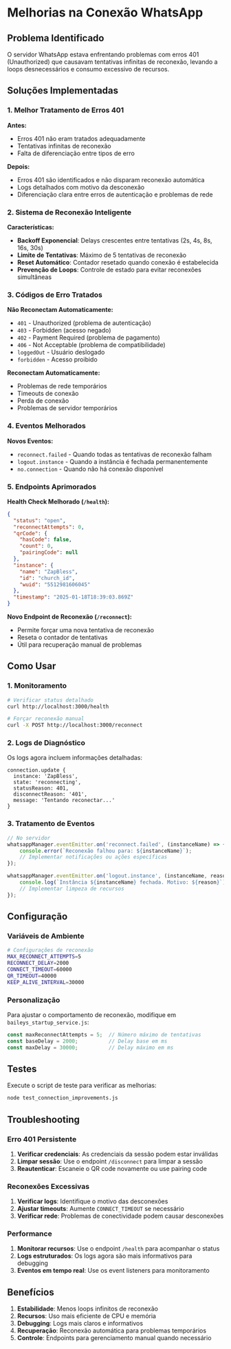 # Melhorias na Conexão WhatsApp

## Problema Identificado

O servidor WhatsApp estava enfrentando problemas com erros 401 (Unauthorized) que causavam tentativas infinitas de reconexão, levando a loops desnecessários e consumo excessivo de recursos.

## Soluções Implementadas

### 1. Melhor Tratamento de Erros 401

**Antes:**
- Erros 401 não eram tratados adequadamente
- Tentativas infinitas de reconexão
- Falta de diferenciação entre tipos de erro

**Depois:**
- Erros 401 são identificados e não disparam reconexão automática
- Logs detalhados com motivo da desconexão
- Diferenciação clara entre erros de autenticação e problemas de rede

### 2. Sistema de Reconexão Inteligente

**Características:**
- **Backoff Exponencial**: Delays crescentes entre tentativas (2s, 4s, 8s, 16s, 30s)
- **Limite de Tentativas**: Máximo de 5 tentativas de reconexão
- **Reset Automático**: Contador resetado quando conexão é estabelecida
- **Prevenção de Loops**: Controle de estado para evitar reconexões simultâneas

### 3. Códigos de Erro Tratados

**Não Reconectam Automaticamente:**
- `401` - Unauthorized (problema de autenticação)
- `403` - Forbidden (acesso negado)
- `402` - Payment Required (problema de pagamento)
- `406` - Not Acceptable (problema de compatibilidade)
- `loggedOut` - Usuário deslogado
- `forbidden` - Acesso proibido

**Reconectam Automaticamente:**
- Problemas de rede temporários
- Timeouts de conexão
- Perda de conexão
- Problemas de servidor temporários

### 4. Eventos Melhorados

**Novos Eventos:**
- `reconnect.failed` - Quando todas as tentativas de reconexão falham
- `logout.instance` - Quando a instância é fechada permanentemente
- `no.connection` - Quando não há conexão disponível

### 5. Endpoints Aprimorados

**Health Check Melhorado (`/health`):**
```json
{
  "status": "open",
  "reconnectAttempts": 0,
  "qrCode": {
    "hasCode": false,
    "count": 0,
    "pairingCode": null
  },
  "instance": {
    "name": "ZapBless",
    "id": "church_id",
    "wuid": "5512981606045"
  },
  "timestamp": "2025-01-18T18:39:03.869Z"
}
```

**Novo Endpoint de Reconexão (`/reconnect`):**
- Permite forçar uma nova tentativa de reconexão
- Reseta o contador de tentativas
- Útil para recuperação manual de problemas

## Como Usar

### 1. Monitoramento

```bash
# Verificar status detalhado
curl http://localhost:3000/health

# Forçar reconexão manual
curl -X POST http://localhost:3000/reconnect
```

### 2. Logs de Diagnóstico

Os logs agora incluem informações detalhadas:

```
connection.update { 
  instance: 'ZapBless', 
  state: 'reconnecting', 
  statusReason: 401, 
  disconnectReason: '401', 
  message: 'Tentando reconectar...' 
}
```

### 3. Tratamento de Eventos

```javascript
// No servidor
whatsappManager.eventEmitter.on('reconnect.failed', (instanceName) => {
    console.error(`Reconexão falhou para: ${instanceName}`);
    // Implementar notificações ou ações específicas
});

whatsappManager.eventEmitter.on('logout.instance', (instanceName, reason) => {
    console.log(`Instância ${instanceName} fechada. Motivo: ${reason}`);
    // Implementar limpeza de recursos
});
```

## Configuração

### Variáveis de Ambiente

```bash
# Configurações de reconexão
MAX_RECONNECT_ATTEMPTS=5
RECONNECT_DELAY=2000
CONNECT_TIMEOUT=60000
QR_TIMEOUT=40000
KEEP_ALIVE_INTERVAL=30000
```

### Personalização

Para ajustar o comportamento de reconexão, modifique em `baileys_startup_service.js`:

```javascript
const maxReconnectAttempts = 5;  // Número máximo de tentativas
const baseDelay = 2000;          // Delay base em ms
const maxDelay = 30000;          // Delay máximo em ms
```

## Testes

Execute o script de teste para verificar as melhorias:

```bash
node test_connection_improvements.js
```

## Troubleshooting

### Erro 401 Persistente

1. **Verificar credenciais**: As credenciais da sessão podem estar inválidas
2. **Limpar sessão**: Use o endpoint `/disconnect` para limpar a sessão
3. **Reautenticar**: Escaneie o QR code novamente ou use pairing code

### Reconexões Excessivas

1. **Verificar logs**: Identifique o motivo das desconexões
2. **Ajustar timeouts**: Aumente `CONNECT_TIMEOUT` se necessário
3. **Verificar rede**: Problemas de conectividade podem causar desconexões

### Performance

1. **Monitorar recursos**: Use o endpoint `/health` para acompanhar o status
2. **Logs estruturados**: Os logs agora são mais informativos para debugging
3. **Eventos em tempo real**: Use os event listeners para monitoramento

## Benefícios

1. **Estabilidade**: Menos loops infinitos de reconexão
2. **Recursos**: Uso mais eficiente de CPU e memória
3. **Debugging**: Logs mais claros e informativos
4. **Recuperação**: Reconexão automática para problemas temporários
5. **Controle**: Endpoints para gerenciamento manual quando necessário 